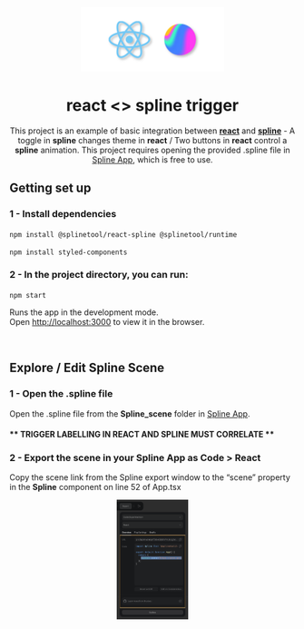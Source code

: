 <p align="center">
  <img src="https://github.com/edwindharris/spline.design-react-trigger/blob/main/public/react-spline-icons.svg" style="width: 50%"/>
</p>
<div align="center">
  
#  react <> spline trigger 
  
  This project is an example of basic integration between <b>[react](https://reactjs.org/)</b> and <b>[spline](https://spline.design/)</b> - A toggle in <b>spline</b> changes theme in <b>react</b> / Two buttons in <b>react</b> control a <b>spline</b> animation. This project requires opening the provided .spline file in [Spline App](https://app.spline.design/), which is free to use. 

<div align="left">

## Getting set up

### 1 - Install dependencies

`npm install @splinetool/react-spline @splinetool/runtime`
 
`npm install styled-components`

### 2 - In the project directory, you can run:

`npm start`

Runs the app in the development mode.\
Open [http://localhost:3000](http://localhost:3000) to view it in the browser.

<br>

## Explore / Edit Spline Scene

### 1 - Open the .spline file 

  Open the .spline file from the <b>Spline_scene</b> folder in [Spline App](https://app.spline.design/).
  
  #### ** TRIGGER LABELLING IN REACT AND SPLINE MUST CORRELATE **

### 2 - Export the scene in your Spline App as <b>Code > React</b>
 
Copy the scene link from the Spline export window to the “scene” property in the <b>Spline</b> component on line 52 of App.tsx

<p align="center">
  <img src="https://github.com/edwindharris/spline.design-react-trigger/blob/main/public/spline-export-screenshot.png" style="width: 25%"/>
</p>  
